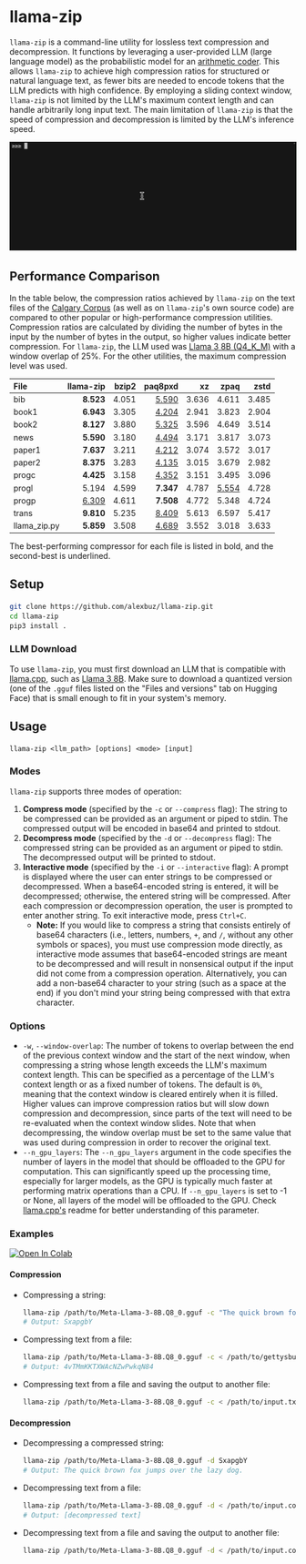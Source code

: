 # llama-zip

`llama-zip` is a command-line utility for lossless text compression and decompression. It functions by leveraging a user-provided LLM (large language model) as the probabilistic model for an [arithmetic coder](https://en.wikipedia.org/wiki/Arithmetic_coding). This allows `llama-zip` to achieve high compression ratios for structured or natural language text, as fewer bits are needed to encode tokens that the LLM predicts with high confidence. By employing a sliding context window, `llama-zip` is not limited by the LLM's maximum context length and can handle arbitrarily long input text. The main limitation of `llama-zip` is that the speed of compression and decompression is limited by the LLM's inference speed.

![Interactive Mode Demo: Lorem Ipsum Text](lorem_ipsum_demo.gif)

## Performance Comparison

In the table below, the compression ratios achieved by `llama-zip` on the text files of the [Calgary Corpus](http://www.data-compression.info/Corpora/CalgaryCorpus/) (as well as on `llama-zip`'s own source code) are compared to other popular or high-performance compression utilities. Compression ratios are calculated by dividing the number of bytes in the input by the number of bytes in the output, so higher values indicate better compression. For `llama-zip`, the LLM used was [Llama 3 8B (Q4_K_M)](https://huggingface.co/QuantFactory/Meta-Llama-3-8B-GGUF) with a window overlap of 25%. For the other utilities, the maximum compression level was used.

| File         |        llama-zip | bzip2 |          paq8pxd |    xz |             zpaq |  zstd |
| :----------- | ---------------: | ----: | ---------------: | ----: | ---------------: | ----: |
| bib          |        **8.523** | 4.051 | <ins>5.590</ins> | 3.636 |            4.611 | 3.485 |
| book1        |        **6.943** | 3.305 | <ins>4.204</ins> | 2.941 |            3.823 | 2.904 |
| book2        |        **8.127** | 3.880 | <ins>5.325</ins> | 3.596 |            4.649 | 3.514 |
| news         |        **5.590** | 3.180 | <ins>4.494</ins> | 3.171 |            3.817 | 3.073 |
| paper1       |        **7.637** | 3.211 | <ins>4.212</ins> | 3.074 |            3.572 | 3.017 |
| paper2       |        **8.375** | 3.283 | <ins>4.135</ins> | 3.015 |            3.679 | 2.982 |
| progc        |        **4.425** | 3.158 | <ins>4.352</ins> | 3.151 |            3.495 | 3.096 |
| progl        |            5.194 | 4.599 |        **7.347** | 4.787 | <ins>5.554</ins> | 4.728 |
| progp        | <ins>6.309</ins> | 4.611 |        **7.508** | 4.772 |            5.348 | 4.724 |
| trans        |        **9.810** | 5.235 | <ins>8.409</ins> | 5.613 |            6.597 | 5.417 |
| llama_zip.py |        **5.859** | 3.508 | <ins>4.689</ins> | 3.552 |            3.018 | 3.633 |

The best-performing compressor for each file is listed in bold, and the second-best is underlined.

## Setup

```sh
git clone https://github.com/alexbuz/llama-zip.git
cd llama-zip
pip3 install .
```

### LLM Download

To use `llama-zip`, you must first download an LLM that is compatible with [llama.cpp](https://github.com/ggerganov/llama.cpp), such as [Llama 3 8B](https://huggingface.co/QuantFactory/Meta-Llama-3-8B-GGUF). Make sure to download a quantized version (one of the `.gguf` files listed on the "Files and versions" tab on Hugging Face) that is small enough to fit in your system's memory.

## Usage

```
llama-zip <llm_path> [options] <mode> [input]
```

### Modes

`llama-zip` supports three modes of operation:

1. **Compress mode** (specified by the `-c` or `--compress` flag): The string to be compressed can be provided as an argument or piped to stdin. The compressed output will be encoded in base64 and printed to stdout.
2. **Decompress mode** (specified by the `-d` or `--decompress` flag): The compressed string can be provided as an argument or piped to stdin. The decompressed output will be printed to stdout.
3. **Interactive mode** (specified by the `-i` or `--interactive` flag): A prompt is displayed where the user can enter strings to be compressed or decompressed. When a base64-encoded string is entered, it will be decompressed; otherwise, the entered string will be compressed. After each compression or decompression operation, the user is prompted to enter another string. To exit interactive mode, press `Ctrl+C`.
    - **Note:** If you would like to compress a string that consists entirely of base64 characters (i.e., letters, numbers, `+`, and `/`, without any other symbols or spaces), you must use compression mode directly, as interactive mode assumes that base64-encoded strings are meant to be decompressed and will result in nonsensical output if the input did not come from a compression operation. Alternatively, you can add a non-base64 character to your string (such as a space at the end) if you don't mind your string being compressed with that extra character.

### Options

- `-w`, `--window-overlap`: The number of tokens to overlap between the end of the previous context window and the start of the next window, when compressing a string whose length exceeds the LLM's maximum context length. This can be specified as a percentage of the LLM's context length or as a fixed number of tokens. The default is `0%`, meaning that the context window is cleared entirely when it is filled. Higher values can improve compression ratios but will slow down compression and decompression, since parts of the text will need to be re-evaluated when the context window slides. Note that when decompressing, the window overlap must be set to the same value that was used during compression in order to recover the original text.
- `--n_gpu_layers`: The `--n_gpu_layers` argument in the code specifies the number of layers in the model that should be offloaded to the GPU for computation. This can significantly speed up the processing time, especially for larger models, as the GPU is typically much faster at performing matrix operations than a CPU. If `--n_gpu_layers` is set to -1 or None, all layers of the model will be offloaded to the GPU. Check [llama.cpp's](https://github.com/ggerganov/llama.cpp) readme for better understanding of this parameter.

### Examples

[![Open In Colab](https://colab.research.google.com/assets/colab-badge.svg)](https://colab.research.google.com/drive/1hKL-ZVucgbVcZnEi9NyfjMIJ_PrTKMEW?usp=sharing)

#### Compression
- Compressing a string:
    ```sh
    llama-zip /path/to/Meta-Llama-3-8B.Q8_0.gguf -c "The quick brown fox jumps over the lazy dog."
    # Output: SxapgbY
    ```

- Compressing text from a file:
    ```sh
    llama-zip /path/to/Meta-Llama-3-8B.Q8_0.gguf -c < /path/to/gettysburg_address.txt
    # Output: 4vTMmKKTXWAcNZwPwkqN84
    ```

- Compressing text from a file and saving the output to another file:
    ```sh
    llama-zip /path/to/Meta-Llama-3-8B.Q8_0.gguf -c < /path/to/input.txt > /path/to/output.compressed
    ```

#### Decompression
- Decompressing a compressed string:
    ```sh
    llama-zip /path/to/Meta-Llama-3-8B.Q8_0.gguf -d SxapgbY
    # Output: The quick brown fox jumps over the lazy dog.
    ```

- Decompressing text from a file:
    ```sh
    llama-zip /path/to/Meta-Llama-3-8B.Q8_0.gguf -d < /path/to/input.compressed
    # Output: [decompressed text]
    ```

- Decompressing text from a file and saving the output to another file:
    ```sh
    llama-zip /path/to/Meta-Llama-3-8B.Q8_0.gguf -d < /path/to/input.compressed > /path/to/output.txt
    ```
